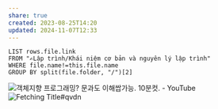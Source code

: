 ```yaml
---
share: true
created: 2023-08-25T14:20
updated: 2024-11-07T12:33
---
```


```dataview
LIST rows.file.link
FROM "✍️Lập trình/Khái niệm cơ bản và nguyên lý lập trình" 
WHERE file.name!=this.file.name
GROUP BY split(file.folder, "/")[2]
```
![객체지향 프로그래밍? 문과도 이해쌉가능. 10분컷. - YouTube](https://youtu.be/cg1xvFy1JQQ)
![Fetching Title#qvdn](https://youtu.be/pTB0EiLXUC8)
